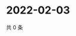 # 2022-02-03

共 0 条

<!-- BEGIN WEIBO -->
<!-- 最后更新时间 Thu Feb 03 2022 03:11:26 GMT+0800 (China Standard Time) -->

<!-- END WEIBO -->

